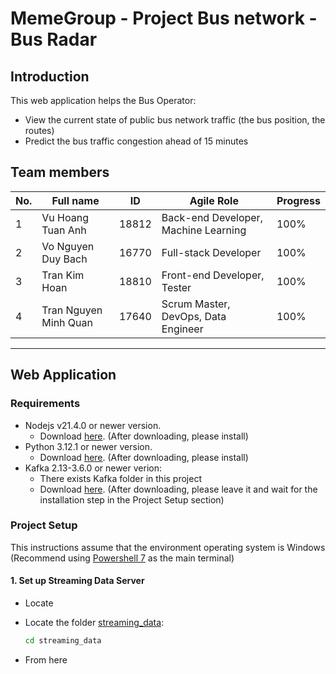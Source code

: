 # MemeGroup - Project Bus network - Bus Radar

## Introduction
This web application helps the Bus Operator:
- View the current state of public bus network traffic (the bus position, the routes)
- Predict the bus traffic congestion ahead of 15 minutes

## Team members
| No. | Full name             | ID    | Agile Role                           | Progress |
|-----|-----------------------|-------|--------------------------------------|----------|
| 1   | Vu Hoang Tuan Anh     | 18812 | Back-end Developer, Machine Learning | 100%     |
| 2   | Vo Nguyen Duy Bach    | 16770 | Full-stack Developer                 | 100%     |
| 3   | Tran Kim Hoan         | 18810 | Front-end Developer, Tester          | 100%     |
| 4   | Tran Nguyen Minh Quan | 17640 | Scrum Master, DevOps, Data Engineer  | 100%     |

---
## Web Application
### Requirements
- Nodejs v21.4.0 or newer version. 
    - Download [here](https://nodejs.org/en). (After downloading, please install)
- Python 3.12.1 or newer version. 
    - Download [here](https://www.python.org/downloads/). (After downloading, please install)
- Kafka 2.13-3.6.0 or newer verion:
    - There exists Kafka folder in this project
    - Download [here](https://kafka.apache.org/downloads). (After downloading, please leave it and wait for the installation step in the Project Setup section)


### Project Setup
This instructions assume that the environment operating system is Windows (Recommend using [Powershell 7](https://github.com/PowerShell/PowerShell) as the main terminal)
#### 1. Set up Streaming Data Server
- Locate

- Locate the folder [streaming_data](streaming_data/):
    ```bash
    cd streaming_data
    ```
- From here 